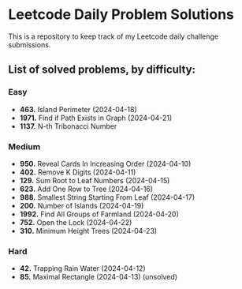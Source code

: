 # Leetcode Daily Problem Solutions

This is a repository to keep track of my Leetcode daily challenge submissions. 

## List of solved problems, by difficulty:

### Easy
- **463.** Island Perimeter (2024-04-18)
- **1971.** Find if Path Exists in Graph (2024-04-21)
- **1137.** N-th Tribonacci Number

### Medium
- **950.** Reveal Cards In Increasing Order (2024-04-10)
- **402.** Remove K Digits (2024-04-11)
- **129.** Sum Root to Leaf Numbers (2024-04-15)
- **623.** Add One Row to Tree (2024-04-16)
- **988.** Smallest String Starting From Leaf (2024-04-17)
- **200.** Number of Islands (2024-04-19)
- **1992.** Find All Groups of Farmland (2024-04-20)
- **752.** Open the Lock (2024-04-22)
- **310.** Minimum Height Trees (2024-04-23)

### Hard
- **42.** Trapping Rain Water (2024-04-12)
- **85.** Maximal Rectangle (2024-04-13) (unsolved)